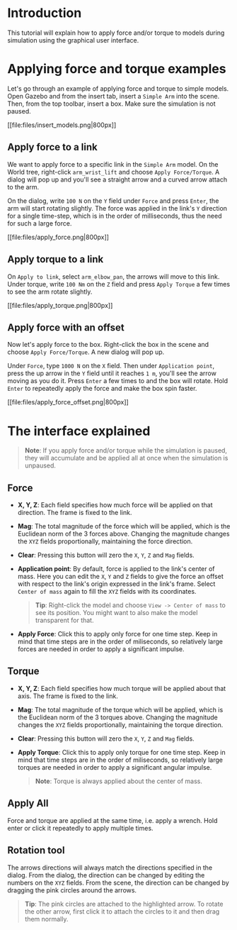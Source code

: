 # Introduction

This tutorial will explain how to apply force and/or torque to models during simulation using the graphical user interface.

# Applying force and torque examples

Let's go through an example of applying force and torque to simple models. Open Gazebo and from the insert tab, insert a `Simple Arm` into the scene. Then, from the top toolbar, insert a box. Make sure the simulation is not paused.

[[file:files/insert_models.png|800px]]

## Apply force to a link

We want to apply force to a specific link in the `Simple Arm` model. On the World tree, right-click `arm_wrist_lift` and choose `Apply Force/Torque`. A dialog will pop up and you'll see a straight arrow and a curved arrow attach to the arm.

On the dialog, write `100 N` on the `Y` field under `Force` and press `Enter`, the arm will start rotating slightly. The force was applied in the link's `Y` direction for a single time-step, which is in the order of milliseconds, thus the need for such a large force.

[[file:files/apply_force.png|800px]]

## Apply torque to a link

On `Apply to link`, select `arm_elbow_pan`, the arrows will move to this link. Under torque, write `100 Nm` on the `Z` field and press `Apply Torque` a few times to see the arm rotate slightly.

[[file:files/apply_torque.png|800px]]

## Apply force with an offset

Now let's apply force to the box. Right-click the box in the scene and choose `Apply Force/Torque`. A new dialog will pop up.

Under `Force`, type `1000 N` on the `X` field. Then under `Application point`, press the up arrow in the `Y` field until it reaches `1 m`, you'll see the arrow moving as you do it. Press `Enter` a few times to and the box will rotate. Hold `Enter` to repeatedly apply the force and make the box spin faster.

[[file:files/apply_force_offset.png|800px]]

# The interface explained

> **Note**: If you apply force and/or torque while the simulation is paused, they will accumulate and be applied all at once when the simulation is unpaused.

## Force

* **X, Y, Z**: Each field specifies how much force will be applied on that direction. The frame is fixed to the link.

* **Mag**: The total magnitude of the force which will be applied, which is the Euclidean norm of the 3 forces above. Changing the magnitude changes the `XYZ` fields proportionally, maintaining the force direction.

* **Clear**: Pressing this button will zero the `X`, `Y`, `Z` and `Mag` fields.

* **Application point**: By default, force is applied to the link's center of mass. Here you can edit the `X`, `Y` and `Z` fields to give the force an offset with respect to the link's origin expressed in the link's frame. Select `Center of mass` again to fill the `XYZ` fields with its coordinates.

    > **Tip**: Right-click the model and choose `View -> Center of mass` to see its position. You might want to also make the model transparent for that.

* **Apply Force**: Click this to apply only force for one time step. Keep in mind that time steps are in the order of miliseconds, so relatively large forces are needed in order to apply a significant impulse.

## Torque

* **X, Y, Z**: Each field specifies how much torque will be applied about that axis. The frame is fixed to the link.

* **Mag**: The total magnitude of the torque which will be applied, which is the Euclidean norm of the 3 torques above. Changing the magnitude changes the `XYZ` fields proportionally, maintaining the torque direction.

* **Clear**: Pressing this button will zero the `X`, `Y`, `Z` and `Mag` fields.

* **Apply Torque**: Click this to apply only torque for one time step. Keep in mind that time steps are in the order of miliseconds, so relatively large torques are needed in order to apply a significant angular impulse.

    > **Note**: Torque is always applied about the center of mass.

## Apply All

Force and torque are applied at the same time, i.e. apply a wrench. Hold enter or click it repeatedly to apply multiple times.

## Rotation tool

The arrows directions will always match the directions specified in the dialog. From the dialog, the direction can be changed by editing the numbers on the `XYZ` fields. From the scene, the direction can be changed by dragging the pink circles around the arrows.

> **Tip**: The pink circles are attached to the highlighted arrow. To rotate the other arrow, first click it to attach the circles to it and then drag them normally.

